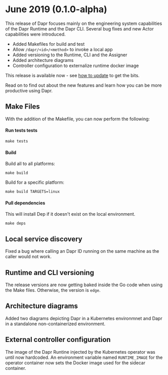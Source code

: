 # June 2019 (0.1.0-alpha)

This release of Dapr focuses mainly on the engineering system capabilities of the Dapr Runtime and the Dapr CLI.
Several bug fixes and new Actor capabilities were introduced.

* Added Makefiles for build and test
* Allow ```/dapr/<id>/<method>``` to invoke a local app
* Added versioning to the Runtime, CLI and the Assigner
* Added architecture diagrams
* Controller configuration to externalize runtime docker image

This release is available now - see [how to update](/docs/supporting/howtoupdate.md) to get the bits.

Read on to find out about the new features and learn how you can be more productive using Dapr.

## Make Files

With the addition of the Makefile, you can now perform the following:

#### Run tests tests

```
make tests 
```

#### Build

Build all to all platforms:

```
make build
```

Build for a specific platform:

```
make build TARGETS=linux
```

#### Pull dependencies

This will install Dep if it doesn't exist on the local environment.

```
make deps
```

## Local service discovery

Fixed a bug where calling an Dapr ID running on the same machine as the caller would not work.

## Runtime and CLI versioning

The release versions are now getting baked inside the Go code when using the Make files. Otherwise, the version is ```edge```.

## Architecture diagrams

Added two diagrams depicting Dapr in a Kubernetes environmnet and Dapr in a standalone non-containerized environment.

## External controller configuration

The image of the Dapr Runtine injected by the Kubernetes operator was until now hardcoded.
An environment variable named ```RUNTIME_IMAGE``` for the operator container now sets the Docker image used for the sidecar container.
